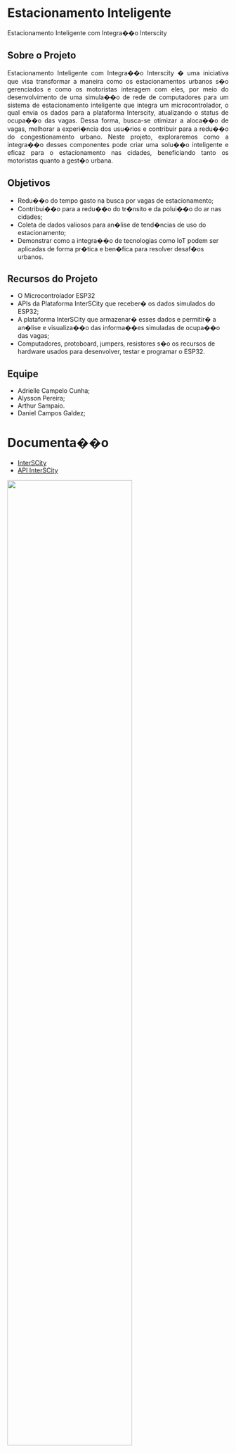 # Estacionamento Inteligente

Estacionamento Inteligente com Integra��o Interscity

## Sobre o Projeto

<div style="text-align: justify">
Estacionamento Inteligente com Integra��o Interscity � uma iniciativa que visa transformar a maneira como os estacionamentos urbanos s�o gerenciados e como os motoristas interagem com eles, por meio do desenvolvimento de uma simula��o de rede de computadores para um sistema de estacionamento inteligente que integra um microcontrolador, o qual envia os dados para a plataforma Interscity, atualizando o status de ocupa��o das vagas. Dessa forma, busca-se otimizar a aloca��o de vagas, melhorar a experi�ncia dos usu�rios e contribuir para a redu��o do congestionamento urbano. Neste projeto, exploraremos como a integra��o desses componentes pode criar uma solu��o inteligente e eficaz para o estacionamento nas cidades, beneficiando tanto os motoristas quanto a gest�o urbana.
</div>

## Objetivos

- Redu��o do tempo gasto na busca por vagas de estacionamento;
- Contribui��o para a redu��o do tr�nsito e da polui��o do ar nas cidades;
- Coleta de dados valiosos para an�lise de tend�ncias de uso do estacionamento;
- Demonstrar como a integra��o de tecnologias como IoT podem ser aplicadas de forma pr�tica e ben�fica para resolver desaf�os urbanos.

## Recursos do Projeto

- O Microcontrolador ESP32
- APIs da Plataforma InterSCity que receber� os dados simulados do ESP32;
- A plataforma InterSCity que armazenar� esses dados e permitir� a an�lise e visualiza��o das informa��es simuladas de ocupa��o das vagas;
- Computadores, protoboard, jumpers, resistores s�o os recursos de hardware usados para desenvolver, testar e programar o ESP32.

## Equipe

- Adrielle Campelo Cunha;
- Alysson Pereira;
- Arthur Sampaio.
- Daniel Campos Galdez;

# Documenta��o

- [InterSCity](https://interscity.org/software/interscity-platform/)
- [API InterSCity](https://gitlab.com/interscity/interscity-platform/resource-adaptor/-/wikis/home)

<img src="https://github.com/DanielKGM/estacionamento_inteligente/assets/136013882/4cdf9bcd-809a-49ca-9929-6605011730cb" width="75%" heigth="75%"/>

- [DataSheet: ESP32](https://pdf1.alldatasheet.com/datasheet-pdf/view/1243003/ESPRESSIF/ESP32.html)
- [AllDataSheet](https://www.alldatasheet.com/)
